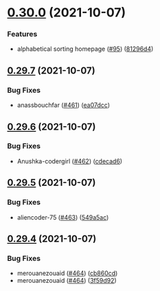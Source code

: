 # [0.30.0](https://github.com/EddieHubCommunity/LinkFree/compare/v0.29.7...v0.30.0) (2021-10-07)


### Features

* alphabetical sorting homepage ([#95](https://github.com/EddieHubCommunity/LinkFree/issues/95)) ([81296d4](https://github.com/EddieHubCommunity/LinkFree/commit/81296d43da86f37766db7ed52018306878009d64))



## [0.29.7](https://github.com/EddieHubCommunity/LinkFree/compare/v0.29.6...v0.29.7) (2021-10-07)


### Bug Fixes

* anassbouchfar ([#461](https://github.com/EddieHubCommunity/LinkFree/issues/461)) ([ea07dcc](https://github.com/EddieHubCommunity/LinkFree/commit/ea07dcc5a55100030e3461f54abc99580aae2487))



## [0.29.6](https://github.com/EddieHubCommunity/LinkFree/compare/v0.29.5...v0.29.6) (2021-10-07)


### Bug Fixes

* Anushka-codergirl ([#462](https://github.com/EddieHubCommunity/LinkFree/issues/462)) ([cdecad6](https://github.com/EddieHubCommunity/LinkFree/commit/cdecad6980e4de50f8853000a97c0fcab6369cc8))



## [0.29.5](https://github.com/EddieHubCommunity/LinkFree/compare/v0.29.4...v0.29.5) (2021-10-07)


### Bug Fixes

* aliencoder-75 ([#463](https://github.com/EddieHubCommunity/LinkFree/issues/463)) ([549a5ac](https://github.com/EddieHubCommunity/LinkFree/commit/549a5ac1791e7f9d0f80f74b9af48caa257ff254))



## [0.29.4](https://github.com/EddieHubCommunity/LinkFree/compare/v0.29.3...v0.29.4) (2021-10-07)


### Bug Fixes

* merouanezouaid ([#464](https://github.com/EddieHubCommunity/LinkFree/issues/464)) ([cb860cd](https://github.com/EddieHubCommunity/LinkFree/commit/cb860cd204546350d78a281c7fe3e5cec4fb55d2))
* merouanezouaid ([#464](https://github.com/EddieHubCommunity/LinkFree/issues/464)) ([3f59d92](https://github.com/EddieHubCommunity/LinkFree/commit/3f59d92b799e74b0edb67181faf142957ee43b09))



